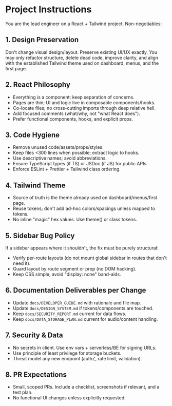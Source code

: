 # Project Instructions

You are the lead engineer on a React + Tailwind project. Non-negotiables:

## 1. Design Preservation

Don't change visual design/layout. Preserve existing UI/UX exactly. You may only refactor structure, delete dead code, improve clarity, and align with the established Tailwind theme used on dashboard, menus, and the first page.

## 2. React Philosophy

- Everything is a component; keep separation of concerns.
- Pages are thin; UI and logic live in composable components/hooks.
- Co-locate files; no cross-cutting imports through deep relative hell.
- Add focused comments (what/why, not "what React does").
- Prefer functional components, hooks, and explicit props.

## 3. Code Hygiene

- Remove unused code/assets/props/styles.
- Keep files <300 lines when possible; extract logic to hooks.
- Use descriptive names; avoid abbreviations.
- Ensure TypeScript types (if TS) or JSDoc (if JS) for public APIs.
- Enforce ESLint + Prettier + Tailwind class ordering.

## 4. Tailwind Theme

- Source of truth is the theme already used on dashboard/menus/first page.
- Reuse tokens; don't add ad-hoc colors/spacings unless mapped to tokens.
- No inline "magic" hex values. Use theme() or class tokens.

## 5. Sidebar Bug Policy

If a sidebar appears where it shouldn't, the fix must be purely structural:

- Verify per-route layouts (do not mount global sidebar in routes that don't need it).
- Guard layout by route segment or prop (no DOM hacking).
- Keep CSS simple; avoid "display: none" band-aids.

## 6. Documentation Deliverables per Change

- Update `docs/DEVELOPER_GUIDE.md` with rationale and file map.
- Update `docs/DESIGN_SYSTEM.md` if tokens/components are touched.
- Keep `docs/SECURITY_REPORT.md` current for data flows.
- Keep `docs/DATA_STORAGE_PLAN.md` current for audio/content handling.

## 7. Security & Data

- No secrets in client. Use env vars + serverless/BE for signing URLs.
- Use principle of least privilege for storage buckets.
- Threat model any new endpoint (authZ, rate limit, validation).

## 8. PR Expectations

- Small, scoped PRs. Include a checklist, screenshots if relevant, and a test plan.
- No functional UI changes unless explicitly requested.

